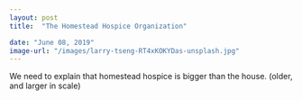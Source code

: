 ```yaml
---
layout: post
title:  "The Homestead Hospice Organization"

date: "June 08, 2019"
image-url: "/images/larry-tseng-RT4xKOKYDas-unsplash.jpg"
---
```


We need to explain that homestead hospice is bigger than the house. (older, and larger in scale)
